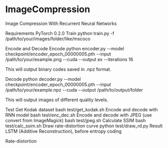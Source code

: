 # ImageCompression

Image Compression With Recurrent Neural Networks

Requirements
PyTorch 0.2.0
Train
python train.py -f /path/to/your/images/folder/like/mscoco

Encode and Decode
Encode
python encoder.py --model checkpoint/encoder_epoch_00000005.pth --input /path/to/your/example.png --cuda --output ex --iterations 16

This will output binary codes saved in .npz format.

Decode
python decoder.py --model checkpoint/encoder_epoch_00000005.pth --input /path/to/your/example.npz --cuda --output /path/to/output/folder

This will output images of different quality levels.

Test
Get Kodak dataset
bash test/get_kodak.sh
Encode and decode with RNN model
bash test/enc_dec.sh
Encode and decode with JPEG (use convert from ImageMagick)
bash test/jpeg.sh
Calculate SSIM
bash test/calc_ssim.sh
Draw rate-distortion curve
python test/draw_rd.py
Result
LSTM (Additive Reconstruction), before entropy coding

Rate-distortion
